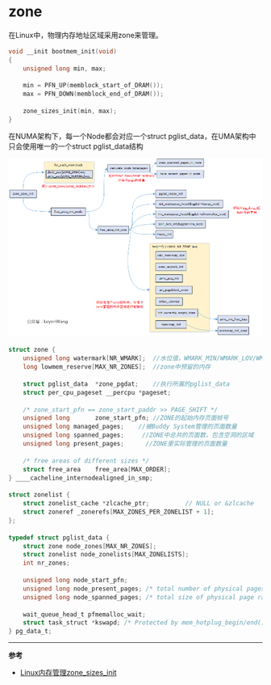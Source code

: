 # zone

在Linux中，物理内存地址区域采用zone来管理。
```c
void __init bootmem_init(void)
{
	unsigned long min, max;

	min = PFN_UP(memblock_start_of_DRAM());
	max = PFN_DOWN(memblock_end_of_DRAM());

	zone_sizes_init(min, max);
}
```

在NUMA架构下，每一个Node都会对应一个struct pglist_data，在UMA架构中只会使用唯一的一个struct pglist_data结构

[![zone_sizes_init](pic/zone_sizes_init.png)](https://img2018.cnblogs.com/blog/1771657/201909/1771657-20190922175109570-1337394305.png)

```c
struct zone {
	unsigned long watermark[NR_WMARK];  //水位值，WMARK_MIN/WMARK_LOV/WMARK_HIGH，页面分配器和kswapd页面回收中会用到
	long lowmem_reserve[MAX_NR_ZONES];  //zone中预留的内存

	struct pglist_data	*zone_pgdat;    //执行所属的pglist_data
	struct per_cpu_pageset __percpu *pageset;

	/* zone_start_pfn == zone_start_paddr >> PAGE_SHIFT */
	unsigned long		zone_start_pfn; //ZONE的起始内存页面帧号
    unsigned long managed_pages;    //被Buddy System管理的页面数量
    unsigned long spanned_pages;     //ZONE中总共的页面数，包含空洞的区域
    unsigned long present_pages;      //ZONE里实际管理的页面数量

	/* free areas of different sizes */
	struct free_area	free_area[MAX_ORDER];
} ____cacheline_internodealigned_in_smp;

struct zonelist {
	struct zonelist_cache *zlcache_ptr;		     // NULL or &zlcache
	struct zoneref _zonerefs[MAX_ZONES_PER_ZONELIST + 1];
};

typedef struct pglist_data {
	struct zone node_zones[MAX_NR_ZONES];
	struct zonelist node_zonelists[MAX_ZONELISTS];
	int nr_zones;

	unsigned long node_start_pfn;
	unsigned long node_present_pages; /* total number of physical pages */
	unsigned long node_spanned_pages; /* total size of physical page range, including holes */

	wait_queue_head_t pfmemalloc_wait;
	struct task_struct *kswapd;	/* Protected by mem_hotplug_begin/end() */
} pg_data_t;
```



---

**参考**
* [Linux内存管理zone_sizes_init](https://www.cnblogs.com/LoyenWang/p/11568481.html)